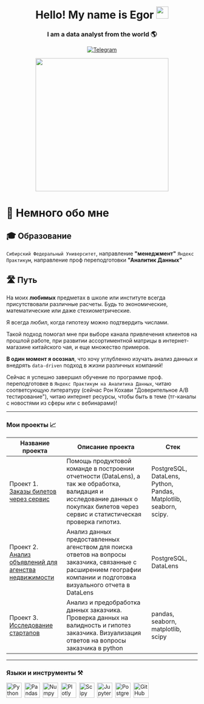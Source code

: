 <h1 align="center">Hello! My name is Egor</a>
<img src="https://github.com/blackcater/blackcater/raw/main/images/Hi.gif" height="32"/></h1>
<h3 align="center">I am a data analyst from the world 🌎</h3>

<div align="center">

 <a href="">[![Telegram](https://img.shields.io/badge/-Telegram-27A7E7?style=for-the-badge&logo=telegram)](https://t.me/GueuzeClub)</a>

</div>

<div align="center">
 
<img src="https://media4.giphy.com/media/v1.Y2lkPTc5MGI3NjExZDBtM3RldzVxM2M4YndrdTJsbXV1ZDdhOHpsY3BvbmpqNXRsbHZwMiZlcD12MV9pbnRlcm5hbF9naWZfYnlfaWQmY3Q9Zw/JIX9t2j0ZTN9S/giphy.gif" height="350" align="center" /></h1>

</div>


# 📌 Немного обо мне

## 🎓 Образование 
`Сибирский Федеральный Университет`, направление **"менеджмент"**
`Яндекс Практикум`, направление проф переподготовки **"Аналитик Данных"**

## 🛣️ Путь
На моих **любимых** предметах в школе или институте всегда присутствовали различные расчеты. Будь то экономические, математические или даже стехиометрические.

Я всегда любил, когда гипотезу можно подтвердить числами.

Такой подход помогал мне при выборе канала привлечения клиентов на прошлой работе, при развитии ассортиментной матрицы в интернет-магазине китайского чая, и еще множество примеров.

**В один момент я осознал**, что хочу углубленно изучать анализ данных и внедрять `data-driven` подход в жизни различных компаний!

Сейчас я успешно завершил обучение по программе проф. переподготовке в `Яндекс Практикум на Аналитика Данных`, читаю соответсующую литературу (сейчас Рон Кохави "Доверительное A/B тестирование"), читаю интернет ресурсы, чтобы быть в теме (тг-каналы с новостями из сферы или с вебинарами)!
 

---

           
        
     

### Мои проекты 📈

|Название проекта| Описание проекта| Стек|
|----------------|-----------------|-----|
|Проект 1.  [Заказы билетов через сервис](https://github.com/Gueuzeclub/Afisha_research)|Помощь продуктовой команде в построении отчетности (DataLens), а так же обработка, валидация и исследование данных о покупках билетов через сервис и статистическая проверка гипотиз. |PostgreSQL, DataLens, Python, Pandas, Matplotlib, seaborn, scipy.|
|Проект 2.  [Анализ объявлений для агенства недвижимости](https://github.com/Gueuzeclub/Project_2)|Анализ данных предоставленных агенством для поиска ответов на вопросы заказчика, связанные с расширением географии компании и подготовка визуального отчета в DataLens|PostgreSQL, DataLens|
|Проект 3.  [Исследование стартапов](https://github.com/Gueuzeclub/Project_1)|Анализ и предобработка данных заказчика. Проверка данных на валидность и гипотез заказчика. Визуализация ответов на вопросы заказчика в python |pandas, seaborn, matplotlib, scipy|

<div>

---

### Языки и инструменты ⚒

  <img src="https://img.shields.io/badge/python-white?logo=python&style=for-the-badge" title="Python" alt="Python" height="40"/>&nbsp;
  <img src="https://img.shields.io/badge/pandas-white?logo=pandas&logoColor=blue&style=for-the-badge" title="Pandas" alt="Pandas" height="40"/>&nbsp;
  <img src="https://img.shields.io/badge/numpy-white?logo=numpy&logoColor=blue&style=for-the-badge" title="Numpy" alt="Numpy" height="40"/>&nbsp;
  <img src="https://img.shields.io/badge/plotly-white?logo=plotly&logoColor=blue&style=for-the-badge" title="Plotly" alt="Plotly" height="40"/>&nbsp;
  <img src="https://img.shields.io/badge/Scipy-white?logo=Scipy&logoColor=black&style=for-the-badge" title="Scipy" alt="Scipy" height="40"/>&nbsp;
  <img src="https://img.shields.io/badge/Jupyter_notebook-white?logo=Jupyter&style=for-the-badge" title="Jupyter" alt="Jupyter" height="40"/>&nbsp;
  <img src="https://img.shields.io/badge/PostgreSQL-white?logo=PostgreSQL&s&style=for-the-badge" title="PostgreSQL" alt="PostgreSQL" height="40"/>&nbsp;
  <img src="https://img.shields.io/badge/github-white?logo=github&logoColor=black&style=for-the-badge" title="GitHub" alt="GitHub" height="40"/>&nbsp;

</div>
